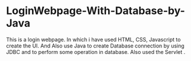 # LoginWebpage-With-Database-by-Java
This is a login webpage. In which i have used HTML, CSS, Javascript to create the UI. And Also use Java to create Database connection by using JDBC and to perform some operation in database. Also used the Servlet .
